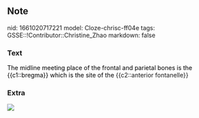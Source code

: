 ## Note
nid: 1661020717221
model: Cloze-chrisc-ff04e
tags: GSSE::!Contributor::Christine_Zhao
markdown: false

### Text
<div>
  <div>
    <div>
      <div>
        <font color="#000001">The midline meeting place of the
        frontal and parietal bones is the {{c1::bregma}} which is
        the site of the</font> {{c2::anterior fontanelle}}
      </div>
    </div>
  </div>
</div>

### Extra
<img src="Screen%20Shot%202021-07-29%20at%207.28.02%20pm.png">
